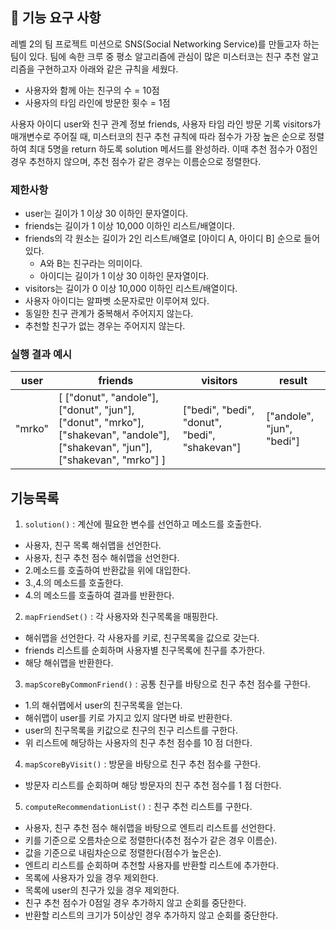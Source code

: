 ## 🚀 기능 요구 사항

레벨 2의 팀 프로젝트 미션으로 SNS(Social Networking Service)를 만들고자 하는 팀이 있다. 팀에 속한 크루 중 평소 알고리즘에 관심이 많은 미스터코는 친구 추천 알고리즘을 구현하고자 아래와 같은 규칙을 세웠다.

- 사용자와 함께 아는 친구의 수 = 10점 
- 사용자의 타임 라인에 방문한 횟수 = 1점

사용자 아이디 user와 친구 관계 정보 friends, 사용자 타임 라인 방문 기록 visitors가 매개변수로 주어질 때, 미스터코의 친구 추천 규칙에 따라 점수가 가장 높은 순으로 정렬하여 최대 5명을 return 하도록 solution 메서드를 완성하라. 이때 추천 점수가 0점인 경우 추천하지 않으며, 추천 점수가 같은 경우는 이름순으로 정렬한다.

### 제한사항

- user는 길이가 1 이상 30 이하인 문자열이다.
- friends는 길이가 1 이상 10,000 이하인 리스트/배열이다.
- friends의 각 원소는 길이가 2인 리스트/배열로 [아이디 A, 아이디 B] 순으로 들어있다.
  - A와 B는 친구라는 의미이다.
  - 아이디는 길이가 1 이상 30 이하인 문자열이다.
- visitors는 길이가 0 이상 10,000 이하인 리스트/배열이다.
- 사용자 아이디는 알파벳 소문자로만 이루어져 있다.
- 동일한 친구 관계가 중복해서 주어지지 않는다.
- 추천할 친구가 없는 경우는 주어지지 않는다.

### 실행 결과 예시

| user | friends | visitors | result |
| --- | --- | --- | --- |
| "mrko" | [ ["donut", "andole"], ["donut", "jun"], ["donut", "mrko"], ["shakevan", "andole"], ["shakevan", "jun"], ["shakevan", "mrko"] ] | ["bedi", "bedi", "donut", "bedi", "shakevan"] | ["andole", "jun", "bedi"] |

## 기능목록

1. <code>solution()</code> : 계산에 필요한 변수를 선언하고 메소드를 호출한다.
  - 사용자, 친구 목록 해쉬맵을 선언한다.
  - 사용자, 친구 추천 점수 해쉬맵을 선언한다.
  - 2.메소드를 호출하여 반환값을 위에 대입한다.
  - 3.,4.의 메소드를 호출한다.
  - 4.의 메소드를 호출하여 결과를 반환한다.
2. <code>mapFriendSet()</code> : 각 사용자와 친구목록을 매핑한다.
  - 해쉬맵을 선언한다. 각 사용자를 키로, 친구목록을 값으로 갖는다.
  - friends 리스트를 순회하며 사용자별 친구목록에 친구를 추가한다.
  - 해당 해쉬맵을 반환한다.
3. <code>mapScoreByCommonFriend()</code> : 공통 친구를 바탕으로 친구 추천 점수를 구한다.
  - 1.의 해쉬맵에서 user의 친구목록을 얻는다.
  - 해쉬맵이 user를 키로 가지고 있지 않다면 바로 반환한다.
  - user의 친구목록을 키값으로 친구의 친구 리스트를 구한다.
  - 위 리스트에 해당하는 사용자의 친구 추천 점수를 10 점 더한다.
4. <code>mapScoreByVisit()</code> : 방문을 바탕으로 친구 추천 점수를 구한다.
  - 방문자 리스트를 순회하며 해당 방문자의 친구 추천 점수를 1 점 더한다.
5. <code>computeRecommendationList()</code> : 친구 추천 리스트를 구한다.
  - 사용자, 친구 추천 점수 해쉬맵을 바탕으로 엔트리 리스트를 선언한다.
  - 키를 기준으로 오름차순으로 정렬한다(추천 점수가 같은 경우 이름순).
  - 값을 기준으로 내림차순으로 정렬한다(점수가 높은순).
  - 엔트리 리스트를 순회하며 추천할 사용자를 반환할 리스트에 추가한다.
  - 목록에 사용자가 있을 경우 제외한다.
  - 목록에 user의 친구가 있을 경우 제외한다.
  - 친구 추천 점수가 0점일 경우 추가하지 않고 순회를 중단한다.
  - 반환할 리스트의 크기가 5이상인 경우 추가하지 않고 순회를 중단한다.